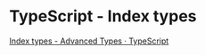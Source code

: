 # TypeScript - Index types

[Index types - Advanced Types · TypeScript](https://www.typescriptlang.org/docs/handbook/advanced-types.html#index-types)

